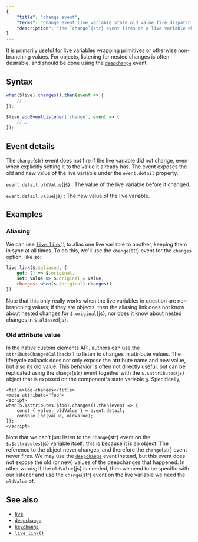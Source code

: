 ```yaml
---
{
	"title": "change event",
	"terms": "change event live variable state old value fire dispatch attach listener",
	"description": "The `change`{str} event fires on a live variable when its value changes."
}
---
```


It is primarily useful for [live](/docs/live/) variables wrapping primitives or otherwise non-branching values. For objects, listening for nested changes is often desirable, and should be done using the [`deepchange`](/docs/live/deepchange/) event.

## Syntax

```js
when($live).changes().then(event => {
	// …
});

$live.addEventListener('change', event => {
	// …
});
```

## Event details

The `change`{str} event does not fire if the live variable did not change, even when explicitly setting it to the value it already has. The event exposes the old and new value of the live variable under the `event.detail` property.

`event.detail.oldValue`{js}
: The value of the live variable before it changed.

`event.detail.value`{js}
: The new value of the live variable.

## Examples

### Aliasing

We can use [`live.link()`](/docs/live/link/) to alias one live variable to another, keeping them in sync at all times. To do this, we'll use the `change`{str} event for the `changes` option, like so:

```js
live.link($.$aliased, {
	get: () => $.original,
	set: value => $.original = value,
	changes: when($.$original).changes()
})
```

Note that this only really works when the live variables in question are non-branching values; if they are objects, then the aliasing link does not know about nested changes for `$.original`{js}, nor does it know about nested changes in `$.aliased`{js}.

### Old attribute value

In the native custom elements API, authors can use the `attributeChangedCallback()` to listen to changes in attribute values. The lifecycle callback does not only expose the attribute name and new value, but also its old value. This behavior is often not directly useful, but can be replicated using the `change`{str} event together with the `$.$attributes`{js} object that is exposed on the component's state variable [`$`](/docs/components/$/). Specifically,

```yz
<title>log-changes</title>
<meta attribute="foo">
<script>
when($.$attributes.$foo).changes().then(event => {
	const { value, oldValue } = event.detail;
	console.log(value, oldValue);
});
</script>
```

Note that we can't just listen to the `change`{str} event on the `$.$attributes`{js} variable itself; this is because it is an object. The reference to the object never changes, and therefore the `change`{str} event never fires. We may use the [`deepchange`](/docs/live/deepchange/) event instead, but this event does not expose the old (or new) values of the deepchanges that happened. In other words; if the `oldValue`{js} is needed, then we need to be specific with our listener and use the `change`{str} event on the live variable we need the `oldValue` of.

## See also

- [live](/docs/live/)
- [`deepchange`](/docs/live/deepchange/)
- [`keychange`](/docs/live/keychange/)
- [`live.link()`](/docs/live/link/)

